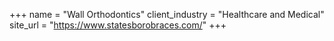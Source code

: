 +++
name = "Wall Orthodontics"
client_industry = "Healthcare and Medical"
site_url = "https://www.statesborobraces.com/"
+++